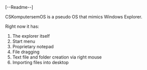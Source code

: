 [--Readme--]

CSKomputersemOS is a pseudo OS that mimics Windows Explorer.

Right now it has:
1. The explorer itself
2. Start menu
3. Proprietary notepad
4. File dragging
5. Text file and folder creation via right mouse
6. Importing files into desktop
